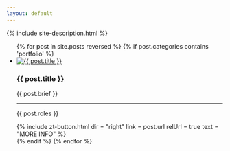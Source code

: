```yaml
---
layout: default
---
```

<div class="inner">
	{% include site-description.html %}
	<ul class="project-list" id="work">
		{% for post in site.posts reversed %}
		{% if post.categories contains 'portfolio' %}
		<li class="project-preview" id="{{ post.ID }}">
			<a href="{{ post.url }}" class="img-wrapper {% if post.photo-img %}img-wrapper--photo-img{% endif %}">
				<img src="{{ post.img | prepend: site.github.url }}" alt="{{ post.title }}">
			</a>
			<div class="info">
				<h3>{{ post.title }}</h3>
				<p class="brief">{{ post.brief }}</p>
				<hr>
				<p class="roles">{{ post.roles }}</p>
				{%
					include zt-button.html
					dir = "right"
					link = post.url
					relUrl = true
					text = "MORE INFO"
				%}
			</div>
		</li>
		{% endif %}
		{% endfor %}
	</ul>
</div>